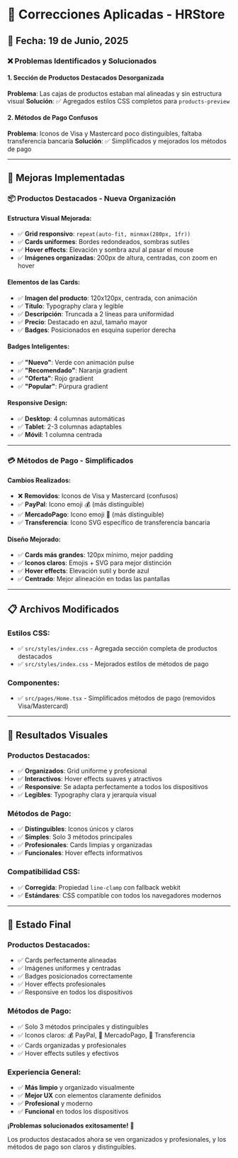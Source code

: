 # 🔧 Correcciones Aplicadas - HRStore

## 📅 Fecha: 19 de Junio, 2025

### ❌ **Problemas Identificados y Solucionados**

#### **1. Sección de Productos Destacados Desorganizada**
**Problema**: Las cajas de productos estaban mal alineadas y sin estructura visual
**Solución**: ✅ Agregados estilos CSS completos para `products-preview`

#### **2. Métodos de Pago Confusos**
**Problema**: Iconos de Visa y Mastercard poco distinguibles, faltaba transferencia bancaria
**Solución**: ✅ Simplificados y mejorados los métodos de pago

---

## 🎨 **Mejoras Implementadas**

### **📦 Productos Destacados - Nueva Organización**

#### **Estructura Visual Mejorada:**
- ✅ **Grid responsivo**: `repeat(auto-fit, minmax(280px, 1fr))`
- ✅ **Cards uniformes**: Bordes redondeados, sombras sutiles
- ✅ **Hover effects**: Elevación y sombra azul al pasar el mouse
- ✅ **Imágenes organizadas**: 200px de altura, centradas, con zoom en hover

#### **Elementos de las Cards:**
- ✅ **Imagen del producto**: 120x120px, centrada, con animación
- ✅ **Título**: Typography clara y legible
- ✅ **Descripción**: Truncada a 2 líneas para uniformidad
- ✅ **Precio**: Destacado en azul, tamaño mayor
- ✅ **Badges**: Posicionados en esquina superior derecha

#### **Badges Inteligentes:**
- ✅ **"Nuevo"**: Verde con animación pulse
- ✅ **"Recomendado"**: Naranja gradient
- ✅ **"Oferta"**: Rojo gradient  
- ✅ **"Popular"**: Púrpura gradient

#### **Responsive Design:**
- ✅ **Desktop**: 4 columnas automáticas
- ✅ **Tablet**: 2-3 columnas adaptables
- ✅ **Móvil**: 1 columna centrada

---

### **💳 Métodos de Pago - Simplificados**

#### **Cambios Realizados:**
- ❌ **Removidos**: Iconos de Visa y Mastercard (confusos)
- ✅ **PayPal**: Icono emoji 💰 (más distinguible)
- ✅ **MercadoPago**: Icono emoji 🛒 (más distinguible)  
- ✅ **Transferencia**: Icono SVG específico de transferencia bancaria

#### **Diseño Mejorado:**
- ✅ **Cards más grandes**: 120px mínimo, mejor padding
- ✅ **Iconos claros**: Emojis + SVG para mejor distinción
- ✅ **Hover effects**: Elevación sutil y borde azul
- ✅ **Centrado**: Mejor alineación en todas las pantallas

---

## 📋 **Archivos Modificados**

### **Estilos CSS:**
- ✅ `src/styles/index.css` - Agregada sección completa de productos destacados
- ✅ `src/styles/index.css` - Mejorados estilos de métodos de pago

### **Componentes:**
- ✅ `src/pages/Home.tsx` - Simplificados métodos de pago (removidos Visa/Mastercard)

---

## 🎯 **Resultados Visuales**

### **Productos Destacados:**
- ✅ **Organizados**: Grid uniforme y profesional
- ✅ **Interactivos**: Hover effects suaves y atractivos
- ✅ **Responsive**: Se adapta perfectamente a todos los dispositivos
- ✅ **Legibles**: Typography clara y jerarquía visual

### **Métodos de Pago:**
- ✅ **Distinguibles**: Iconos únicos y claros
- ✅ **Simples**: Solo 3 métodos principales
- ✅ **Profesionales**: Cards limpias y organizadas
- ✅ **Funcionales**: Hover effects informativos

### **Compatibilidad CSS:**
- ✅ **Corregida**: Propiedad `line-clamp` con fallback webkit
- ✅ **Estándares**: CSS compatible con todos los navegadores modernos

---

## 🚀 **Estado Final**

### **Productos Destacados:**
- ✅ Cards perfectamente alineadas
- ✅ Imágenes uniformes y centradas
- ✅ Badges posicionados correctamente
- ✅ Hover effects profesionales
- ✅ Responsive en todos los dispositivos

### **Métodos de Pago:**
- ✅ Solo 3 métodos principales y distinguibles
- ✅ Iconos claros: 💰 PayPal, 🛒 MercadoPago, 🏦 Transferencia
- ✅ Cards organizadas y profesionales
- ✅ Hover effects sutiles y efectivos

### **Experiencia General:**
- ✅ **Más limpio** y organizado visualmente
- ✅ **Mejor UX** con elementos claramente definidos
- ✅ **Profesional** y moderno
- ✅ **Funcional** en todos los dispositivos

**¡Problemas solucionados exitosamente!** 🎉

Los productos destacados ahora se ven organizados y profesionales, y los métodos de pago son claros y distinguibles.
